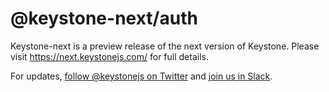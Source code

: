 # @keystone-next/auth

Keystone-next is a preview release of the next version of Keystone. Please visit https://next.keystonejs.com/ for full details.

For updates, [follow @keystonejs on Twitter](https://twitter.com/keystonejs) and [join us in Slack](https://community.keystonejs.com/).
